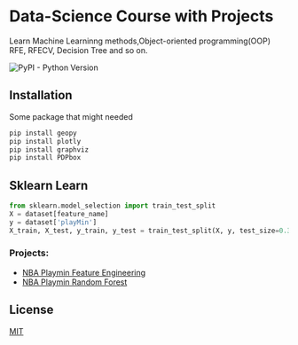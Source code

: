 # Data-Science Course with Projects

Learn Machine Learninng methods,Object-oriented programming(OOP) RFE, RFECV, Decision Tree and so on.

![PyPI - Python Version](https://img.shields.io/pypi/pyversions/numpy.svg)

## Installation

Some package that might needed

```bash
pip install geopy
pip install plotly
pip install graphviz
pip install PDPbox
```

## Sklearn Learn

```python
from sklearn.model_selection import train_test_split
X = dataset[feature_name]
y = dataset['playMin']
X_train, X_test, y_train, y_test = train_test_split(X, y, test_size=0.33, random_state=42)
```

### Projects:  

- [NBA Playmin Feature Engineering](https://github.com/Johnnydaszhu/Data-Science/tree/master/ML_Project1)
- [NBA Playmin Random Forest](https://github.com/Johnnydaszhu/Data-Science/tree/master/Final_Project)

## License
[MIT](https://choosealicense.com/licenses/mit/)
